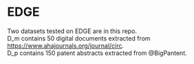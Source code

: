 # EDGE

Two datasets tested on EDGE are in this repo.  
D_m contains 50 digital documents extracted from https://www.ahajournals.org/journal/circ.  
D_p contains 150 patent abstracts extracted from @BigPantent.  
